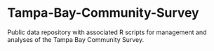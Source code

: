 # Tampa-Bay-Community-Survey
Public data repository with associated R scripts for management and analyses of the Tampa Bay Community Survey.
